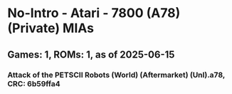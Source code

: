 # No-Intro - Atari - 7800 (A78) (Private) MIAs
## Games: 1, ROMs: 1, as of 2025-06-15

### Attack of the PETSCII Robots (World) (Aftermarket) (Unl).a78, CRC: 6b59ffa4
